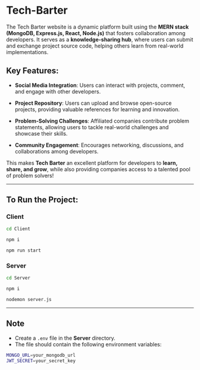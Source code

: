 # Tech-Barter

The Tech Barter website is a dynamic platform built using the **MERN stack (MongoDB, Express.js, React, Node.js)** that fosters collaboration among developers. It serves as a **knowledge-sharing hub**, where users can submit and exchange project source code, helping others learn from real-world implementations.

## Key Features:

- **Social Media Integration**: Users can interact with projects, comment, and engage with other developers.

- **Project Repository**: Users can upload and browse open-source projects, providing valuable references for learning and innovation.

- **Problem-Solving Challenges**: Affiliated companies contribute problem statements, allowing users to tackle real-world challenges and showcase their skills.

- **Community Engagement**: Encourages networking, discussions, and collaborations among developers.

This makes **Tech Barter** an excellent platform for developers to **learn, share, and grow**, while also providing companies access to a talented pool of problem solvers! 

---

## To Run the Project:

### **Client**

```bash
cd Client
```
```bash
npm i
```
```bash
npm run start
```

### **Server**

```bash
cd Server
```
```bash
npm i
```
```bash
nodemon server.js
```

---

## **Note**
- Create a `.env` file in the **Server** directory.
- The file should contain the following environment variables:
```bash
MONGO_URL=your_mongodb_url
JWT_SECRET=your_secret_key
```
